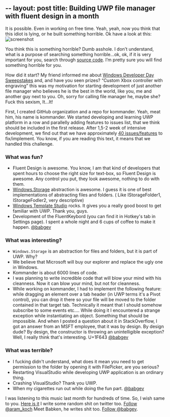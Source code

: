 --
layout: post
title: Building UWP file manager with fluent design in a month
---

It is possible. Even in working on free time. Yeah, yeah, now you think that this idiot is lying, or he built something horrible. Ok have a look at this:
![screenshot](https://i.imgur.com/PtB1V4P.png) 

You think this is something horrible? Dumb asshole. I don’t understand, what is a purpose of searching something horrible…ok, ok, if it is very important for you, search through [source code]( https://github.com/kommanderapp/kmd-uwp). I’m pretty sure you will find something horrible for you. 

How did it start? My friend informed me about [Windows Developer Day Sweepstakes]( https://developer.microsoft.com/en-us/windows/projects/campaigns/windows-developer-day-sweepstakes) and, and have you seen prizes? “Custom Xbox controller with engraving” this was my motivation for starting development of just another file manager who believes he is the best in the world, like you, me and another guy next to you. Oh, sorry for calling file manager he, maybe she? Fuck this sexism, It…It!

First, I created GitHub organization and a repo for kommander. Yeah, meat him, his name is kommander. We started developing and learning UWP platform in a row and parallelly adding features to issues list, that we think should be included in the first release. After 1,5-2 week of intensive development, we find out that we have approximately [40 issues/features](https://github.com/kommanderapp/kmd-uwp/milestone/1) to fix/implement.  You know, if you are reading this text, it means that we handled this challenge. 

### What was fun?

* Fluent Design is awesome. You know, I am that kind of developers that spent hours to choose the right size for text-box, so Fluent Design is awesome. Any control you put, they look awesome, nothing to do with them.
* [Windows.Storage](https://docs.microsoft.com/en-us/uwp/api/windows.storage) abstraction is awesome. I guess it is one of best implementations of abstracting files and folders. ( Like IStorageFolder1, IStorageFodler2, very descriptive)
* [Windows Template Studio](https://github.com/Microsoft/WindowsTemplateStudio) rocks. It gives you a really good boost to get familiar with UWP. Thank you, guys.
* Development of the FluentKeybord (you can find it in Hotkey's tab in Settings page). I spent a whole night and 6 cups of coffee to make it happen. [@babgev](https://twitter.com/babgev)


### What was interesting?
* `Windows.Storage` is an abstraction for files and folders, but it is part of UWP. Why? 
* We believe that Microsoft will buy our explorer and replace the ugly one in Windows. 
* Kommander is about 6000 lines of code.
* I was planning to write incredible code that will blow your mind with his cleanness. Now it can blow your mind, but not for cleanness. 
* While working on kommander, I had to implement the following feature: while dragging an element over a tab header (in UWP terms it's a Pivot control), you can drop it there so your file will be moved to the folder contained in that target tab. Technically it meant that I should somehow subscribe to some events etc.... While doing it I encountered a strange exception while instantiating an object. Something that should be impossible. And when I posted a question about it in StackOverflow, I got an answer from an MSFT employee, that it was by design. By design dude? By design, the constructor is throwing an unintelligible exception? Well, I really think that's interesting. U+1F643 [@babgev](https://twitter.com/babgev)

### What was terrible?

* I fucking didn't understand, what does it mean you need to get permission to the folder by opening it with FilePicker, are you serious? 
* Restarting VisualStudio while developing UWP application is an ordinary thing.
* Crashing VisualStudio? Thank you UWP.
* When my cigarettes run out while doing the fun part. [@babgev](https://twitter.com/babgev)


I was listening to this music last month for hundreds of time. So, I wish same to you. [Here is it]( https://www.youtube.com/watch?v=3aLyiI2odhU)
I write some random shit on twitter too. [Follow @aram_koch](https://twitter.com/aram_koch)
Meet Babken, he writes shit too. [Follow @babgev](https://twitter.com/babgev).
